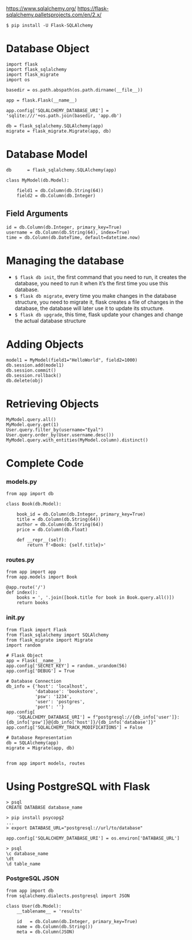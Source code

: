 https://www.sqlalchemy.org/
https://flask-sqlalchemy.palletsprojects.com/en/2.x/


```shell
$ pip install -U Flask-SQLAlchemy
```

# Database Object
```shell
import flask
import flask_sqlalchemy
import flask_migrate
import os 

basedir = os.path.abspath(os.path.dirname(__file__))

app = flask.Flask(__name__)

app.config['SQLALCHEMY_DATABASE_URI'] = 'sqlite:///'+os.path.join(basedir, 'app.db')

db = flask_sqlalchemy.SQLAlchemy(app)
migrate = flask_migrate.Migrate(app, db)
```

# Database Model
```shell
db      = flask_sqlalchemy.SQLAlchemy(app)

class MyModel(db.Model):

    field1 = db.Column(db.String(64))
    field2 = db.Column(db.Integer)
```

## Field Arguments
```shell
id = db.Column(db.Integer, primary_key=True)
username = db.Column(db.String(64), index=True)
time = db.Column(db.DateTime, default=datetime.now)
```

# Managing the database
* `$ flask db init`, the first command that you need to run, it creates the database, you need to run it when it’s the first time you use this database.
* `$ flask db migrate`, every time you make changes in the database structure, you need to migrate it, flask creates a file of changes in the database, the database will later use it to update its structure.
* `$ flask db upgrade`, this time, flask update your changes and change the actual database structure

# Adding Objects
```shell
model1 = MyModel(field1="HelloWorld", field2=1000)
db.session.add(model1)
db.session.commit()
db.session.rollback()
db.delete(obj)
```

# Retrieving Objects
```shell
MyModel.query.all() 
MyModel.query.get(1)
User.query.filter_by(username="Eyal")
User.query.order_by(User.username.desc())
MyModel.query.with_entities(MyModel.column).distinct()
```

# Complete Code

### models.py
```shell
from app import db

class Book(db.Model):

    book_id = db.Column(db.Integer, primary_key=True)
    title = db.Column(db.String(64))
    author = db.Column(db.String(64))
    price = db.Column(db.Float)

    def __repr__(self):
        return f'<Book: {self.title}>'
```

### routes.py
```shell
from app import app
from app.models import Book

@app.route('/')
def index():
    books = ', '.join([book.title for book in Book.query.all()])
    return books
```

### __init__.py
```shell
from flask import Flask
from flask_sqlalchemy import SQLAlchemy
from flask_migrate import Migrate
import random

# Flask Object
app = Flask(__name__)
app.config['SECRET_KEY'] = random._urandom(56)
app.config['DEBUG'] = True

# Database Connection
db_info = {'host': 'localhost',
           'database': 'bookstore',
           'psw': '1234',
           'user': 'postgres',
           'port': ''}
app.config[
    'SQLALCHEMY_DATABASE_URI'] = f"postgresql://{db_info['user']}:{db_info['psw']}@{db_info['host']}/{db_info['database']}"
app.config['SQLALCHEMY_TRACK_MODIFICATIONS'] = False

# Database Representation
db = SQLAlchemy(app)
migrate = Migrate(app, db)


from app import models, routes
```

# Using PostgreSQL with Flask

```shell
> psql
CREATE DATABASE database_name

> pip install psycopg2
...
> export DATABASE_URL="postgresql://url/to/database"

app.config['SQLALCHEMY_DATABASE_URI'] = os.environ['DATABASE_URL']
```

```shell
> psql
\c database_name
\dt 
\d table_name
```

### PostgreSQL JSON
```shell
from app import db
from sqlalchemy.dialects.postgresql import JSON

class User(db.Model):
    __tablename__ = 'results'

    id   = db.Column(db.Integer, primary_key=True)
    name = db.Column(db.String())
    meta = db.Column(JSON)
```

